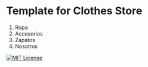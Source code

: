 # Template for Clothes Store

1. Ropa 
2. Accesorios
3. Zapatos
4. Nosotros

[![MIT License](https://img.shields.io/badge/License-MIT-green.svg)](https://choosealicense.com/licenses/mit/)
